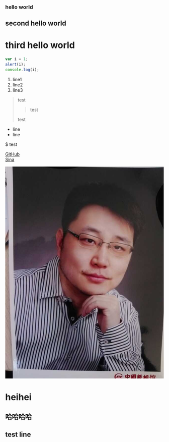 ### hello world
## second hello world
# third hello world

```js
var i = 1;
alert(i);
console.log(i);
```

1. line1
2. line2
1. line3


> test  
>> test  
>
> test

 * line
 * line

 $ test  

[GitHub](http://github.com)  
[Sina](http://www.sina.com)  

![my image](IMG_3583.JPG)  
# heihei  
## 哈哈哈哈  
## test line  
